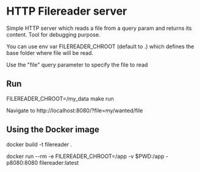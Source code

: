 # HTTP Filereader server

Simple HTTP server which reads a file from a query param
and returns its content. Tool for debugging purpose.

You can use env var FILEREADER_CHROOT (default to .) which defines the base folder where file will be read.

Use the "file" query parameter to specify the file to read

## Run

FILEREADER_CHROOT=/my_data make run

Navigate to http://localhost:8080/?file=my/wanted/file

## Using the Docker image

docker build -t filereader .

docker run --rm -e FILEREADER_CHROOT=/app -v $PWD:/app -p8080:8080 filereader:latest